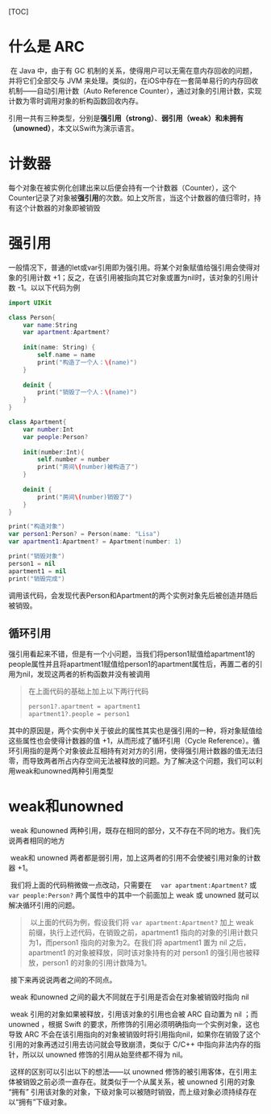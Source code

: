 [TOC]

# 什么是 ARC

​	在 Java 中，由于有 GC 机制的关系，使得用户可以无需在意内存回收的问题，并将它们全部交与 JVM 来处理。类似的，在iOS中存在一套简单易行的内存回收机制——自动引用计数（Auto Reference Counter），通过对象的引用计数，实现计数为零时调用对象的析构函数回收内存。

​	引用一共有三种类型，分别是**强引用（strong）**、**弱引用（weak）**和**未拥有（unowned）**，本文以Swift为演示语言。

# 计数器

​	每个对象在被实例化创建出来以后便会持有一个计数器（Counter），这个Counter记录了对象被**强引用**的次数。如上文所言，当这个计数器的值归零时，持有这个计数器的对象即被销毁

# 强引用

​	一般情况下，普通的let或var引用即为强引用。将某个对象赋值给强引用会使得对象的引用计数 +1；反之，在该引用被指向其它对象或置为nil时，该对象的引用计数 -1。以以下代码为例

```swift
import UIKit

class Person{
    var name:String
    var apartment:Apartment?
    
    init(name: String) {
        self.name = name
        print("构造了一个人：\(name)")
    }
    
    deinit {
        print("销毁了一个人：\(name)")
    }
}

class Apartment{
    var number:Int
    var people:Person?
    
    init(number:Int){
        self.number = number
        print("房间\(number)被构造了")
    }
    
    deinit {
        print("房间\(number)销毁了")
    }
}

print("构造对象")
var person1:Person? = Person(name: "Lisa")
var apartment1:Apartment? = Apartment(number: 1)

print("销毁对象")
person1 = nil
apartment1 = nil
print("销毁完成")
```

​	调用该代码，会发现代表Person和Apartment的两个实例对象先后被创造并随后被销毁。

## 循环引用

​	强引用看起来不错，但是有一个小问题，当我们将person1赋值给apartment1的people属性并且将apartment1赋值给person1的apartment属性后，再置二者的引用为nil，发现这两者的析构函数并没有被调用

> 在上面代码的基础上加上以下两行代码
>
> ```swift
> person1?.apartment = apartment1
> apartment1?.people = person1
> ```

​		其中的原因是，两个实例中关于彼此的属性其实也是强引用的一种，将对象赋值给这些属性也会使得计数器的值 +1，从而形成了循环引用（Cycle Reference）。循环引用指的是两个对象彼此互相持有对对方的引用，使得强引用计数器的值无法归零，而导致两者所占内存空间无法被释放的问题。为了解决这个问题，我们可以利用weak和unowned两种引用类型

# weak和unowned

​	weak 和unowned 两种引用，既存在相同的部分，又不存在不同的地方。我们先说两者相同的地方

​	weak和 unowned 两者都是弱引用，加上这两者的引用不会使被引用对象的计数器 +1。

​	我们将上面的代码稍微做一点改动，只需要在 `  var apartment:Apartment?` 或 `  var people:Person?` 两个属性中的其中一个前面加上 weak 或 unowned 就可以解决循环引用的问题。

> ​	以上面的代码为例，假设我们将 `var apartment:Apartment?` 加上 weak 前缀，执行上述代码，在销毁之前，apartment1 指向的对象的引用计数只为1，而person1 指向的对象为2。在我们将 apartment1 置为 nil 之后，apartment1 的对象被释放，同时该对象持有的对 person1 的强引用也被释放，person1 的对象的引用计数降为1。

​	接下来再说说两者之间的不同点。

​	weak 和unowned 之间的最大不同就在于引用是否会在对象被销毁时指向 nil

​	weak 引用的对象如果被释放，引用该对象的引用也会被 ARC 自动置为 nil ；而 unowned ，根据 Swift 的要求，所修饰的引用必须明确指向一个实例对象，这也导致 ARC 不会在该引用指向的对象被销毁时将引用指向nil，如果你在销毁了这个引用的对象再透过引用去访问就会导致崩溃，类似于 C/C++ 中指向非法内存的指针，所以以 unowned 修饰的引用从始至终都不得为 nil。

​	这样的区别可以引出以下的想法——以 unowned 修饰的被引用客体，在引用主体被销毁之前必须一直存在。就类似于一个从属关系，被 unowned 引用的对象 “拥有” 引用该对象的对象，下级对象可以被随时销毁，而上级对象必须持续存在以“拥有”下级对象。

